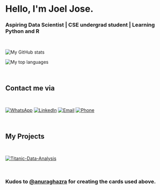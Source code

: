 <h1>Hello, I'm <b>Joel Jose</b>.</h1>
<h3>Aspiring Data Scientist |
	CSE undergrad student |
	Learning Python and R
</h3>

<br>

![My GitHub stats](https://github-readme-stats-joeljose350.vercel.app/api?username=joeljose350&theme=dark&show_icons=true)

![My top languages](https://github-readme-stats-joeljose350.vercel.app/api/top-langs/?username=joeljose350&theme=dark)

<br>

<h2>Contact me via</h2>

<br>

[![WhatsApp](https://img.icons8.com/color/48/000000/whatsapp--v1.png)](https://wa.me/+919846642788) [![LinkedIn](https://img.icons8.com/color/48/000000/linkedin.png)](https://www.linkedin.com/in/joeljose350) [![Email](https://img.icons8.com/color/48/000000/gmail--v1.png)](mailto:joel750jose@gmail.com) [![Phone](https://img.icons8.com/color/48/000000/phone.png)](tel:+919846642788)

<br>

<h2>My Projects</h2>

<br>

[![Titanic-Data-Analysis](https://github-readme-stats-joeljose350.vercel.app/api/pin/?username=joeljose350&repo=Titanic-Data-Analysis&theme=dark)](https://github.com/joeljose350/Titanic-Data-Analysis)

<br>

### Kudos to [@anuraghazra](https://github.com/anuraghazra/github-readme-stats) for creating the cards used above.